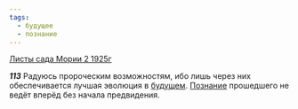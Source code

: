 ```yaml
---
tags:
  - будущее
  - познание
---
```


[Листы сада Мории 2 1925г](/agni/1925)

___113___
Радуюсь пророческим возможностям, ибо лишь через них обеспечивается лучшая эволюция в [будущем](/tag/#будущее). [Познание](/tag/#познание) прошедшего не ведёт вперёд без начала предвидения.   

